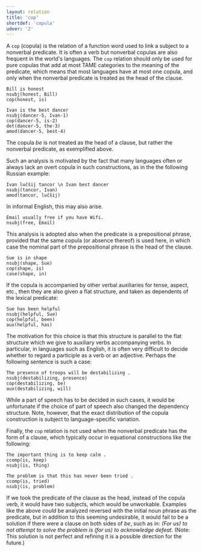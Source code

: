 ```yaml
---
layout: relation
title: 'cop'
shortdef: 'copula'
udver: '2'
---
```


A `cop` (copula) is the relation of a function word used to link a subject to a nonverbal predicate.
It is often a verb but nonverbal copulas are also frequent in the world's languages. The `cop` relation
should only be used for pure copulas that add at most TAME categories to the meaning of the predicate,
which means that most languages have at most one copula, and only when the nonverbal predicate is treated
as the head of the clause.

~~~ sdparse
Bill is honest
nsubj(honest, Bill)
cop(honest, is)
~~~

~~~ sdparse
Ivan is the best dancer
nsubj(dancer-5, Ivan-1)
cop(dancer-5, is-2)
det(dancer-5, the-3)
amod(dancer-5, best-4)
~~~

The copula *be* is not treated as the head of a clause, but rather the nonverbal predicate, as exemplified above.

Such an analysis is motivated by the fact that many languages often or always lack an overt copula in such
constructions, as in the the following Russian example:

~~~ sdparse
Ivan lučšij tancor \n Ivan best dancer
nsubj(tancor, Ivan)
amod(tancor, lučšij)
~~~

In informal English, this may also arise.

~~~ sdparse
Email usually free if you have Wifi.
nsubj(free, Email)
~~~

This analysis is adopted also when the predicate is a prepositional phrase, provided that the same copula
(or absence thereof) is used here, in which case the nominal part of the
prepositional phrase is the head of the clause.

~~~ sdparse
Sue is in shape
nsubj(shape, Sue)
cop(shape, is)
case(shape, in)
~~~

<!--A parallel can also be drawn to so-called raising-to-object or small clause constructions in English.
Under the basic analysis proposed for SD, the predicate complement is
not linked to its subject argument, but in the enhanced representation
(see below), the linkage is then parallel to the treatment in a zero
copula language:

~~~ sdparse
I judge Ivan the best dancer
nsubj(judge-2, I-1)
obj(judge-2, Ivan-3)
xcomp(judge-2, dancer-6)
det(dancer-6, the-4)
amod(dancer-6, best-5)
nsubj(dancer-6, Ivan-3)
~~~
-->

If the copula is accompanied by other verbal auxiliaries for tense, aspect, etc., then they are also given a flat structure, and taken as dependents of the lexical predicate:

~~~ sdparse
Sue has been helpful
nsubj(helpful, Sue)
cop(helpful, been)
aux(helpful, has)
~~~

The motivation for this choice is that this structure is parallel to the flat structure which we give to auxiliary verbs accompanying verbs. In particular, in languages such as English, it is often very difficult to decide whether to regard a participle as a verb or an adjective.  Perhaps the following sentence is such a case:

~~~ sdparse
The presence of troops will be destabilizing .
nsubj(destabilizing, presence)
cop(destabilizing, be)
aux(destabilizing, will)
~~~

While a part of speech has to be decided in such cases, it would be unfortunate if the choice of part of speech also changed the dependency structure. Note, however, that the exact distribution of the copula construction is subject to language-specific variation.

Finally, the `cop` relation is not used when the nonverbal predicate has the form of a clause, which typically occur in equational constructions like the following:

~~~ sdparse
The important thing is to keep calm .
ccomp(is, keep)
nsubj(is, thing)
~~~

~~~ sdparse
The problem is that this has never been tried .
ccomp(is, tried)
nsubj(is, problem)
~~~

If we took the predicate of the clause as the head, instead of the copula verb, it would have two subjects, which would be unworkable. Examples like the above *could* be analyzed reversed with the initial noun phrase as the predicate, but in addition to this seeming undesirable, it would fail to be a solution if there were a clause on both sides of *be*, such as in: *(For us) to not attempt to solve the problem is (for us) to acknowledge defeat*. (Note: This solution is not perfect and refining it is a possible direction for the future.)
